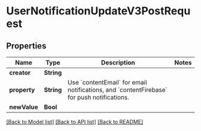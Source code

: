 # UserNotificationUpdateV3PostRequest

## Properties
Name | Type | Description | Notes
------------ | ------------- | ------------- | -------------
**creator** | **String** |  | 
**property** | **String** | Use &#x60;contentEmail&#x60; for email notifications, and &#x60;contentFirebase&#x60; for push notifications. | 
**newValue** | **Bool** |  | 

[[Back to Model list]](../README.md#documentation-for-models) [[Back to API list]](../README.md#documentation-for-api-endpoints) [[Back to README]](../README.md)



